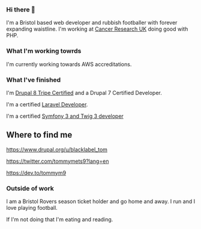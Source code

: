 ### Hi there 👋

I'm a Bristol based web developer and rubbish footballer with forever expanding waistline. I'm working at [Cancer Research UK](https://www.cancerresearchuk.org/) doing good with PHP.

### What I'm working towrds

I'm currently working towards AWS accreditations.

### What I've finished

I'm [Drupal 8 Tripe Certified](https://certification.acquia.com/user/5954) and a Drupal 7 Certified Developer.

I'm a certified [Laravel Developer](https://exam.laravelcert.com/is/tom-metcalfe/certified-since/2020-01-24?).

I'm a certified [Symfony 3 and Twig 3 developer](https://connect.symfony.com/profile/blacklabel_tom)

## Where to find me

https://www.drupal.org/u/blacklabel_tom

https://twitter.com/tommymets9?lang=en

https://dev.to/tommym9

### Outside of work

I am a Bristol Rovers season ticket holder and go home and away. I run and I love playing football.

If I'm not doing that I'm eating and reading.
